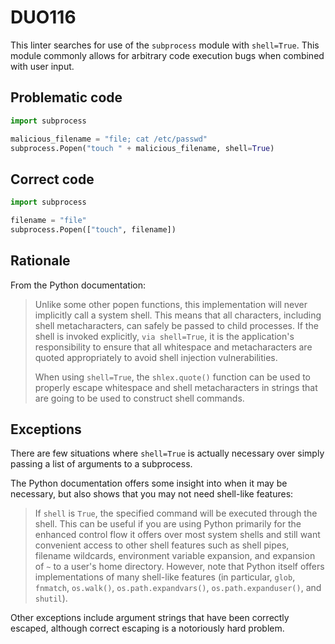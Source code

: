 # DUO116

This linter searches for use of the `subprocess` module with `shell=True`.
This module commonly allows for arbitrary code execution bugs when combined
with user input.

## Problematic code

```python
import subprocess

malicious_filename = "file; cat /etc/passwd"
subprocess.Popen("touch " + malicious_filename, shell=True)
```

## Correct code

```python
import subprocess

filename = "file"
subprocess.Popen(["touch", filename])
```

## Rationale

From the Python documentation:

> Unlike some other popen functions, this implementation will never implicitly
> call a system shell. This means that all characters, including shell
> metacharacters, can safely be passed to child processes. If the shell is
> invoked explicitly, `via shell=True`, it is the application's responsibility
> to ensure that all whitespace and metacharacters are quoted appropriately to
> avoid shell injection vulnerabilities.
>
> When using `shell=True`, the `shlex.quote()` function can be used to properly
> escape whitespace and shell metacharacters in strings that are going to be
> used to construct shell commands.

## Exceptions

There are few situations where `shell=True` is actually necessary over simply
passing a list of arguments to a subprocess.

The Python documentation offers some insight into when it may be necessary, but
also shows that you may not need shell-like features:

> If `shell` is `True`, the specified command will be executed through the
> shell. This can be useful if you are using Python primarily for the enhanced
> control flow it offers over most system shells and still want convenient access
> to other shell features such as shell pipes, filename wildcards, environment
> variable expansion, and expansion of `~` to a user's home directory. However,
> note that Python itself offers implementations of many shell-like features
> (in particular, `glob`, `fnmatch`, `os.walk()`, `os.path.expandvars()`,
> `os.path.expanduser()`, and `shutil`).

Other exceptions include argument strings that have been correctly escaped,
although correct escaping is a notoriously hard problem.

